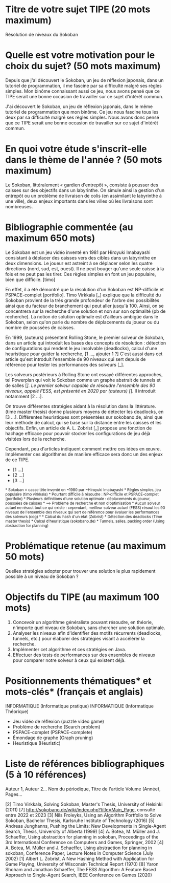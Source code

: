 Titre de votre sujet TIPE (20 mots maximum)
==========================================
Résolution de niveaux du Sokoban

Quelle est votre motivation pour le choix du sujet? (50 mots maximum)
=====================================================================

Depuis que j'ai découvert le Sokoban, un jeu de réflexion japonais, dans un tutoriel de programmation, il me fascine par sa difficulté malgré ses règles simples. Mon binôme connaissant aussi ce jeu, nous avons pensé que ce TIPE serait une bonne occasion de travailler sur ce sujet d'intérêt commun.

J'ai découvert le Sokoban, un jeu de réflexion japonais, dans le même tutoriel de programmation que mon binôme. Ce jeu nous fascine tous les deux par sa difficulté malgré ses règles simples. Nous avons donc pensé que ce TIPE serait une bonne occasion de travailler sur ce sujet d'intérêt commun.

En quoi votre étude s'inscrit-elle dans le thème de l'année ? (50 mots maximum)
===============================================================================

Le Sokoban, littéralement « gardien d'entrepôt », consiste à pousser des caisses sur des objectifs dans un labyrinthe. On simule ainsi la gestion d'un entrepôt ou un problème de livraison de colis (en assimilant le labyrinthe à une ville), deux enjeux importants dans les villes où les livraisons sont nombreuses.

Bibliographie commentée (au maximum 650 mots)
=============================================

Le Sokoban est un jeu vidéo inventé en 1981 par Hiroyuki Imabayashi consistant à déplacer des caisses vers des cibles dans un labyrinthe en deux dimensions. Le joueur est astreint à se déplacer selon les quatre directions (nord, sud, est, ouest). Il ne peut bouger qu'une seule caisse à la fois et ne peut pas les tirer. Ces règles simples en font un jeu populaire, bien que difficile. [timo]

En effet, il a été démontré que la résolution d'un Sokoban est NP-difficile et PSPACE-complet [portfolio]. Timo Virkkala [_] explique que la difficulté du Sokoban provient de la très grande profondeur de l'arbre des possibilités ainsi que du facteur de branchement qui peut aller jusqu'à 100. Ainsi, on se concentrera sur la recherche d'une solution et non sur son optimalité (pb de recherche). La notion de solution optimale est d'ailleurs ambigüe dans le Sokoban, selon qu'on parle du nombre de déplacements du joueur ou du nombre de poussées de caisses.

En 1999, (auteurs) présentent Rolling Stone, le premier solveur de Sokoban, dans un article qui introduit les bases des concepts de résolution : détection de configurations qui rendent le jeu insolvable (deadlocks), calcul d'une heuristique pour guider la recherche, [1 ..., ajouter 1 ?] C'est aussi dans cet article qu'est introduit l'ensemble de 90 niveaux qui sert depuis de référence pour tester les performances des solveurs [_].

Les solveurs postérieurs à Rolling Stone ont essayé différentes approches, tel Powerplan qui voit le Sokoban comme un graphe abstrait de tunnels et de salles [_]. Le premier solveur capable de résoudre l'ensemble des 90 niveaux, appelé FESS, est présenté en 2020 par (auteurs) [_]. Il introduit notamment [2 ...].

On trouve différentes stratégies aidant à la résolution dans la littérature. (time master thesis) donne plusieurs moyens de détecter les deadlocks, en [3 ...]. Différentes heuristiques sont présentées sur sokobano.de, ainsi que leur méthode de calcul, qui se base sur la distance entre les caisses et les objectifs. Enfin, un article de A. L. Zobrist [_] propose une fonction de hachage efficace pour pouvoir stocker les configurations de jeu déjà visitées lors de la
recherche.

Cependant, peu d'articles indiquent comment mettre ces idées en œuvre. Implémenter ces algorithmes de manière efficace sera donc un des enjeux de ce TIPE.

* [1 ...]
* [2 ...]
* [3 ...]

<small>
* Sokoban = casse tête inventé en ~1980 par ~Hiroyuki Imabayashi
* Règles simples, jeu populaire (timo virkkala)
* Pourtant difficile à résoudre : NP-difficile et PSPACE-complet (portfolio)
* Plusieurs définitions d'une solution optimale : déplacements du joueur, poussées de caisses
* ==> Problème de recherche et non d'optimisation
* Aucun solveur actuel ne résout tout ce qui existe : cependant, meilleur solveur actuel (FESS) résout les 90 niveaux de
l'ensemble des niveaux qui sert de référence pour évaluer les performances des solveurs (cog)
* 
* Calcul du hash d'un état (Zobrist)
* Détection des deadlocks (Time master thesis)
* Calcul d'heuristique (sokobano.de)
* Tunnels, salles, packing order (Using abstraction for planning)
</small>



Problématique retenue (au maximum 50 mots)
==========================================

Quelles stratégies adopter pour trouver une solution le plus rapidement possible à un niveau de Sokoban ?

Objectifs du TIPE (au maximum 100 mots)
=======================================

1. Concevoir un algorithme généraliste pouvant résoudre, en théorie, n'importe quel niveau de Sokoban, sans chercher une solution optimale. 
2. Analyser les niveaux afin d'identifier des motifs récurrents (deadlocks, tunnels, etc.) pour élaborer des stratégies visant à accélérer la recherche.
3. Implémenter cet algorithme et ces stratégies en Java.
4. Effectuer des tests de performances sur des ensembles de niveaux pour comparer notre solveur à ceux qui existent déjà.

Positionnements thématiques* et mots-clés* (français et anglais)
================================================================

INFORMATIQUE (Informatique pratique)
INFORMATIQUE (Informatique Théorique)

* Jeu vidéo de réflexion (puzzle video game)
* Problème de recherche (Search problem)
* PSPACE-complet (PSPACE-complete)
* Émondage de graphe (Graph pruning)
* Heuristique (Heuristic)


Liste de références bibliographiques (5 à 10 références)
========================================================

Auteur 1, Auteur 2… Nom du périodique, Titre de l'article Volume (Année), Pages…

[2] Timo Virkkala, Solving Sokoban, Master's Thesis, University of Helsinki (2011)
[7] http://sokobano.de/wiki/index.php?title=Main_Page, consulté entre 2022 et 2023
[3] Nils Froleyks, Using an Algorithm Portfolio to Solve Sokoban, Bachelor Thesis, Karlsruhe Institute of Technology (2016)
[5] Andreas Junghanns, Pushing the Limits: New Developments in Single-Agent Search, Thesis, University of Alberta (1999)
[4] A. Botea, M. Müller and J. Schaeffer, Using abstraction for planning in sokoban, Proceedings of the 3rd International Conference on Computers and Games, Springer, 2002
[4] A. Botea, M. Müller and J. Schaeffer, Using abstraction for planning in sokoban, Conference Paper, Lecture Notes in Computer Science (July 2002)
[1] Albert L. Zobrist, A New Hashing Method with Application for Game Playing, University of Wisconsin Technical Report (1970)
[8] Yaron Shoham and Jonathan Schaeffer, The FESS Algorithm: A Feature Based Approach to Single-Agent Search, IEEE Conference on Games (2020)
